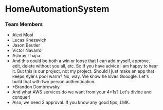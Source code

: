 # HomeAutomationSystem

### Team Members
- Alexi Most
- Lucas Knezevich
- Jason Beutler
- Victor Navarro
- Ashray Thapa
- And this could be both a win or loose that I can add myself, approve, edit, delete without you all, etc. So if you have advice I am happy to hear it. But this is our project, not my project. Should I just make an app that keeps Kyle's pool warm? No, way. We know he loves Gooogle. Let's build that with two person authentication. 
- *Brandon Dombrowsky 
- And what AWS services do we want from your 4+1s? Let's divide and conquer!
- Also, we need 2 approval. If you know any good tips, LMK.
